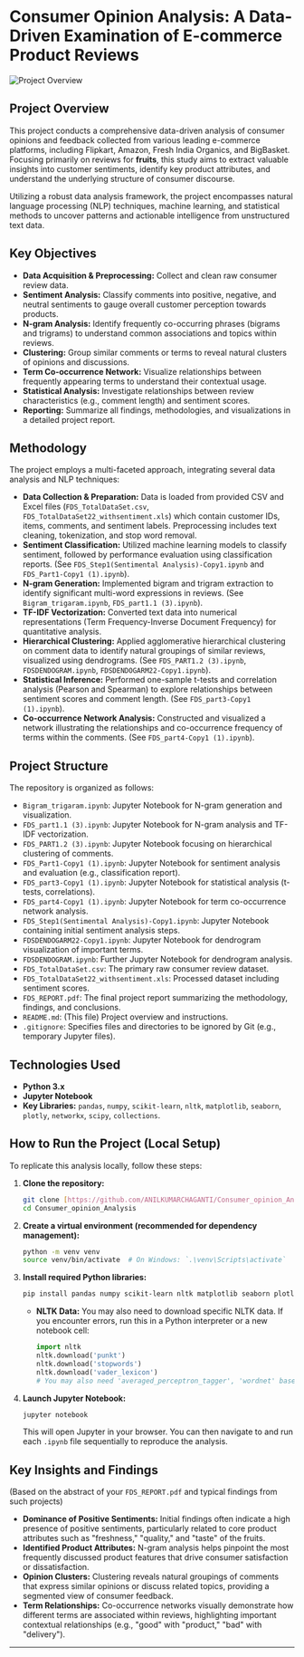 # Consumer Opinion Analysis: A Data-Driven Examination of E-commerce Product Reviews
![Project Overview](Project_overview.png)
## Project Overview

This project conducts a comprehensive data-driven analysis of consumer opinions and feedback collected from various leading e-commerce platforms, including Flipkart, Amazon, Fresh India Organics, and BigBasket. Focusing primarily on reviews for **fruits**, this study aims to extract valuable insights into customer sentiments, identify key product attributes, and understand the underlying structure of consumer discourse.

Utilizing a robust data analysis framework, the project encompasses natural language processing (NLP) techniques, machine learning, and statistical methods to uncover patterns and actionable intelligence from unstructured text data.

## Key Objectives

* **Data Acquisition & Preprocessing:** Collect and clean raw consumer review data.
* **Sentiment Analysis:** Classify comments into positive, negative, and neutral sentiments to gauge overall customer perception towards products.
* **N-gram Analysis:** Identify frequently co-occurring phrases (bigrams and trigrams) to understand common associations and topics within reviews.
* **Clustering:** Group similar comments or terms to reveal natural clusters of opinions and discussions.
* **Term Co-occurrence Network:** Visualize relationships between frequently appearing terms to understand their contextual usage.
* **Statistical Analysis:** Investigate relationships between review characteristics (e.g., comment length) and sentiment scores.
* **Reporting:** Summarize all findings, methodologies, and visualizations in a detailed project report.

## Methodology

The project employs a multi-faceted approach, integrating several data analysis and NLP techniques:

* **Data Collection & Preparation:** Data is loaded from provided CSV and Excel files (`FDS_TotalDataSet.csv`, `FDS_TotalDataSet22_withsentiment.xls`) which contain customer IDs, items, comments, and sentiment labels. Preprocessing includes text cleaning, tokenization, and stop word removal.
* **Sentiment Classification:** Utilized machine learning models to classify sentiment, followed by performance evaluation using classification reports. (See `FDS_Step1(Sentimental Analysis)-Copy1.ipynb` and `FDS_Part1-Copy1 (1).ipynb`).
* **N-gram Generation:** Implemented bigram and trigram extraction to identify significant multi-word expressions in reviews. (See `Bigram_trigaram.ipynb`, `FDS_part1.1 (3).ipynb`).
* **TF-IDF Vectorization:** Converted text data into numerical representations (Term Frequency-Inverse Document Frequency) for quantitative analysis.
* **Hierarchical Clustering:** Applied agglomerative hierarchical clustering on comment data to identify natural groupings of similar reviews, visualized using dendrograms. (See `FDS_PART1.2 (3).ipynb`, `FDSDENDOGRAM.ipynb`, `FDSDENDOGARM22-Copy1.ipynb`).
* **Statistical Inference:** Performed one-sample t-tests and correlation analysis (Pearson and Spearman) to explore relationships between sentiment scores and comment length. (See `FDS_part3-Copy1 (1).ipynb`).
* **Co-occurrence Network Analysis:** Constructed and visualized a network illustrating the relationships and co-occurrence frequency of terms within the comments. (See `FDS_part4-Copy1 (1).ipynb`).

## Project Structure

The repository is organized as follows:

* `Bigram_trigaram.ipynb`: Jupyter Notebook for N-gram generation and visualization.
* `FDS_part1.1 (3).ipynb`: Jupyter Notebook for N-gram analysis and TF-IDF vectorization.
* `FDS_PART1.2 (3).ipynb`: Jupyter Notebook focusing on hierarchical clustering of comments.
* `FDS_Part1-Copy1 (1).ipynb`: Jupyter Notebook for sentiment analysis and evaluation (e.g., classification report).
* `FDS_part3-Copy1 (1).ipynb`: Jupyter Notebook for statistical analysis (t-tests, correlations).
* `FDS_part4-Copy1 (1).ipynb`: Jupyter Notebook for term co-occurrence network analysis.
* `FDS_Step1(Sentimental Analysis)-Copy1.ipynb`: Jupyter Notebook containing initial sentiment analysis steps.
* `FDSDENDOGARM22-Copy1.ipynb`: Jupyter Notebook for dendrogram visualization of important terms.
* `FDSDENDOGRAM.ipynb`: Further Jupyter Notebook for dendrogram analysis.
* `FDS_TotalDataSet.csv`: The primary raw consumer review dataset.
* `FDS_TotalDataSet22_withsentiment.xls`: Processed dataset including sentiment scores.
* `FDS_REPORT.pdf`: The final project report summarizing the methodology, findings, and conclusions.
* `README.md`: (This file) Project overview and instructions.
* `.gitignore`: Specifies files and directories to be ignored by Git (e.g., temporary Jupyter files).

## Technologies Used

* **Python 3.x**
* **Jupyter Notebook**
* **Key Libraries:** `pandas`, `numpy`, `scikit-learn`, `nltk`, `matplotlib`, `seaborn`, `plotly`, `networkx`, `scipy`, `collections`.

## How to Run the Project (Local Setup)

To replicate this analysis locally, follow these steps:

1.  **Clone the repository:**
    ```bash
    git clone [https://github.com/ANILKUMARCHAGANTI/Consumer_opinion_Analysis.git](https://github.com/ANILKUMARCHAGANTI/Consumer_opinion_Analysis.git)
    cd Consumer_opinion_Analysis
    ```
2.  **Create a virtual environment (recommended for dependency management):**
    ```bash
    python -m venv venv
    source venv/bin/activate  # On Windows: `.\venv\Scripts\activate`
    ```
3.  **Install required Python libraries:**
    ```bash
    pip install pandas numpy scikit-learn nltk matplotlib seaborn plotly networkx
    ```
    * **NLTK Data:** You may also need to download specific NLTK data. If you encounter errors, run this in a Python interpreter or a new notebook cell:
        ```python
        import nltk
        nltk.download('punkt')
        nltk.download('stopwords')
        nltk.download('vader_lexicon')
        # You may also need 'averaged_perceptron_tagger', 'wordnet' based on specific notebooks
        ```
4.  **Launch Jupyter Notebook:**
    ```bash
    jupyter notebook
    ```
    This will open Jupyter in your browser. You can then navigate to and run each `.ipynb` file sequentially to reproduce the analysis.

## Key Insights and Findings

(Based on the abstract of your `FDS_REPORT.pdf` and typical findings from such projects)

* **Dominance of Positive Sentiments:** Initial findings often indicate a high presence of positive sentiments, particularly related to core product attributes such as "freshness," "quality," and "taste" of the fruits.
* **Identified Product Attributes:** N-gram analysis helps pinpoint the most frequently discussed product features that drive consumer satisfaction or dissatisfaction.
* **Opinion Clusters:** Clustering reveals natural groupings of comments that express similar opinions or discuss related topics, providing a segmented view of consumer feedback.
* **Term Relationships:** Co-occurrence networks visually demonstrate how different terms are associated within reviews, highlighting important contextual relationships (e.g., "good" with "product," "bad" with "delivery").

---
